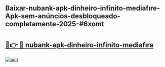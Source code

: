 ## Baixar-nubank-apk-dinheiro-infinito-mediafıre-Apk-sem-anúncios-desbloqueado-completamente-2025-#6xomt

# <h2><a href="https://ainizakaria.my?title=nubank-apk-dinheiro-infinito-mediafıre&ref=22M">🔗👉 🔴 nubank-apk-dinheiro-infinito-mediafıre</a></h2>

[![acn](https://github.com/user-attachments/assets/0f9c940e-d8b0-45ae-aac7-cd30a18b3e1c)](https://ainizakaria.my?title=nubank-apk-dinheiro-infinito-mediafıre&ref=22M)

